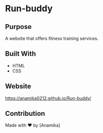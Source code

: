 # Run-buddy


## Purpose
A website that offers fitness training services.

## Built With
* HTML
* CSS

## Website
https://anamika0212.github.io/Run-buddy/

## Contribution
Made with ❤️ by [Anamika]
